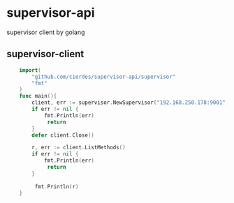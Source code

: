 # supervisor-api
supervisor client by golang



## supervisor-client

```go
	import(
      	"github.com/cierdes/supervisor-api/supervisor"
      	"fmt"
    )
	func main(){
      	client, err := supervisor.NewSupervisor("192.168.250.178:9001")
		if err != nil {
			fmt.Println(err)
          	 return
		}
		defer client.Close()

		r, err := client.ListMethods()
		if err != nil {
			fmt.Println(err)
          	 return
		}
      
      	 fmt.Println(r)
	}
	
```